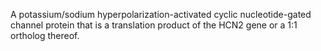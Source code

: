A potassium/sodium hyperpolarization-activated cyclic nucleotide-gated channel protein that is a translation product of the HCN2 gene or a 1:1 ortholog thereof.
